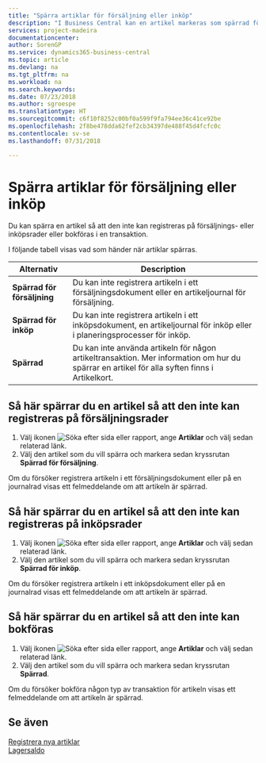 ```yaml
---
title: "Spärra artiklar för försäljning eller inköp"
description: "I Business Central kan en artikel markeras som spärrad för försäljning, spärrad för inköp eller spärrad för alla syften."
services: project-madeira
documentationcenter: 
author: SorenGP
ms.service: dynamics365-business-central
ms.topic: article
ms.devlang: na
ms.tgt_pltfrm: na
ms.workload: na
ms.search.keywords: 
ms.date: 07/23/2018
ms.author: sgroespe
ms.translationtype: HT
ms.sourcegitcommit: c6f10f8252c00bf0a599f9fa794ee36c41ce92be
ms.openlocfilehash: 2f8be478dda62fef2cb34397de488f45d4fcfc0c
ms.contentlocale: sv-se
ms.lasthandoff: 07/31/2018

---
```

# <a name="block-items-from-sales-or-purchasing"></a>Spärra artiklar för försäljning eller inköp
Du kan spärra en artikel så att den inte kan registreras på försäljnings- eller inköpsrader eller bokföras i en transaktion.  

I följande tabell visas vad som händer när artiklar spärras.  

|Alternativ|Description|  
|--------------------|------------|  
|**Spärrad för försäljning**|Du kan inte registrera artikeln i ett försäljningsdokument eller en artikeljournal för försäljning.|  
|**Spärrad för inköp**|Du kan inte registrera artikeln i ett inköpsdokument, en artikeljournal för inköp eller i planeringsprocesser för inköp.|  
|**Spärrad**|Du kan inte använda artikeln för någon artikeltransaktion. Mer information om hur du spärrar en artikel för alla syften finns i Artikelkort.|  

## <a name="to-block-an-item-from-being-entered-on-sales-lines"></a>Så här spärrar du en artikel så att den inte kan registreras på försäljningsrader  

1.  Välj ikonen ![Söka efter sida eller rapport](media/ui-search/search_small.png "Ikonen Söka efter sida eller rapport"), ange **Artiklar** och välj sedan relaterad länk.  
2.  Välj den artikel som du vill spärra och markera sedan kryssrutan **Spärrad för försäljning**.  

Om du försöker registrera artikeln i ett försäljningsdokument eller på en journalrad visas ett felmeddelande om att artikeln är spärrad.

## <a name="to-block-an-item-from-being-entered-on-purchase-lines"></a>Så här spärrar du en artikel så att den inte kan registreras på inköpsrader  

1.  Välj ikonen ![Söka efter sida eller rapport](media/ui-search/search_small.png "Ikonen Söka efter sida eller rapport"), ange **Artiklar** och välj sedan relaterad länk.  
2.  Välj den artikel som du vill spärra och markera sedan kryssrutan **Spärrad för inköp**.  

Om du försöker registrera artikeln i ett inköpsdokument eller på en journalrad visas ett felmeddelande om att artikeln är spärrad.

## <a name="to-block-an-item-from-being-posted"></a>Så här spärrar du en artikel så att den inte kan bokföras
1. Välj ikonen ![Söka efter sida eller rapport](media/ui-search/search_small.png "Ikonen Söka efter sida eller rapport"), ange **Artiklar** och välj sedan relaterad länk.
2. Välj den artikel som du vill spärra och markera sedan kryssrutan **Spärrad**.

Om du försöker bokföra någon typ av transaktion för artikeln visas ett felmeddelande om att artikeln är spärrad.

## <a name="see-also"></a>Se även  
[Registrera nya artiklar](inventory-how-register-new-items.md)  
[Lagersaldo](inventory-manage-inventory.md)  

